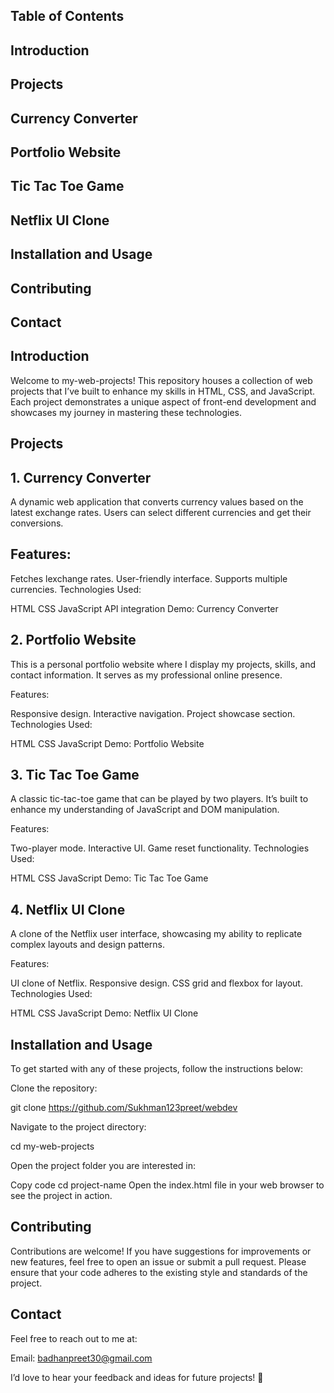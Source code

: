 ## Table of Contents
## Introduction
## Projects
## Currency Converter
## Portfolio Website
## Tic Tac Toe Game
## Netflix UI Clone
## Installation and Usage
## Contributing
## Contact

## Introduction

Welcome to my-web-projects! This repository houses a collection of web projects that I’ve built to enhance my skills in HTML, CSS, and JavaScript. Each project demonstrates a unique aspect of front-end development and showcases my journey in mastering these technologies.

## Projects

## 1. Currency Converter
A dynamic web application that converts currency values based on the latest exchange rates. Users can select different currencies and get their conversions.

## Features:

Fetches lexchange rates.
User-friendly interface.
Supports multiple currencies.
Technologies Used:

HTML
CSS
JavaScript
API integration
Demo: Currency Converter

## 2. Portfolio Website
This is a personal portfolio website where I display my projects, skills, and contact information. It serves as my professional online presence.

Features:

Responsive design.
Interactive navigation.
Project showcase section.
Technologies Used:

HTML
CSS
JavaScript
Demo: Portfolio Website

## 3. Tic Tac Toe Game
A classic tic-tac-toe game that can be played by two players. It’s built to enhance my understanding of JavaScript and DOM manipulation.

Features:

Two-player mode.
Interactive UI.
Game reset functionality.
Technologies Used:

HTML
CSS
JavaScript
Demo: Tic Tac Toe Game

## 4. Netflix UI Clone
A clone of the Netflix user interface, showcasing my ability to replicate complex layouts and design patterns.

Features:

UI clone of Netflix.
Responsive design.
CSS grid and flexbox for layout.
Technologies Used:

HTML
CSS
JavaScript
Demo: Netflix UI Clone

## Installation and Usage
To get started with any of these projects, follow the instructions below:

Clone the repository:

git clone https://github.com/Sukhman123preet/webdev

Navigate to the project directory:

cd my-web-projects

Open the project folder you are interested in:

Copy code
cd project-name
Open the index.html file in your web browser to see the project in action.

## Contributing
Contributions are welcome! If you have suggestions for improvements or new features, feel free to open an issue or submit a pull request. Please ensure that your code adheres to the existing style and standards of the project.


## Contact
Feel free to reach out to me at:

Email: badhanpreet30@gmail.com

I’d love to hear your feedback and ideas for future projects! 🚀